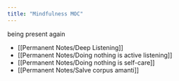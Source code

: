 ```yaml
---
title: "Mindfulness MOC"
---
```

being present again
+ [[Permanent Notes/Deep Listening]]
+ [[Permanent Notes/Doing nothing is active listening]]
+ [[Permanent Notes/Doing nothing is self-care]]
+ [[Permanent Notes/Salve corpus amanti]]